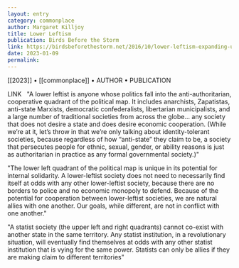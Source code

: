 ```yaml
---
layout: entry
category: commonplace
author: Margaret Killjoy
title: Lower Leftism
publication: Birds Before the Storm
link: https://birdsbeforethestorm.net/2016/10/lower-leftism-expanding-upon-the-political-map/
date: 2023-01-09
permalink:
---
```


[[2023]] • [[commonplace]] • AUTHOR • PUBLICATION

LINK
 
"A lower leftist is anyone whose politics fall into the anti-authoritarian, cooperative quadrant of the political map. It includes anarchists, Zapatistas, anti-state Marxists, democratic confederalists, libertarian municipalists, and a large number of traditional societies from across the globe… any society that does not desire a state and does desire economic cooperation. (While we’re at it, let’s throw in that we’re only talking about identity-tolerant societies, because regardless of how “anti-state” they claim to be, a society that persecutes people for ethnic, sexual, gender, or ability reasons is just as authoritarian in practice as any formal governmental society.)"

"The lower left quadrant of the political map is unique in its potential for internal solidarity. A lower-leftist society does not need to necessarily find itself at odds with any other lower-leftist society, because there are no borders to police and no economic monopoly to defend. Because of the potential for cooperation between lower-leftist societies, we are natural allies with one another. Our goals, while different, are not in conflict with one another."

"A statist society (the upper left and right quadrants) cannot co-exist with another state in the same territory. Any statist institution, in a revolutionary situation, will eventually find themselves at odds with any other statist institution that is vying for the same power. Statists can only be allies if they are making claim to different territories"
